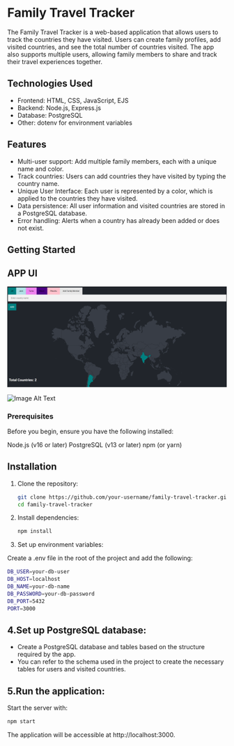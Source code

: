 # Family Travel Tracker
  The Family Travel Tracker is a web-based application that allows users to track the countries they have visited. Users can create family profiles, add visited countries, and see the total number of countries visited. The app also supports multiple users, allowing family members to share and track their travel experiences together.


## Technologies Used

* Frontend: HTML, CSS, JavaScript, EJS
* Backend: Node.js, Express.js
* Database: PostgreSQL
* Other: dotenv for environment variables

## Features

* Multi-user support: Add multiple family members, each with a unique name and color.
* Track countries: Users can add countries they have visited by typing the country name.
* Unique User Interface: Each user is represented by a color, which is applied to the countries they have visited.
* Data persistence: All user information and visited countries are stored in a PostgreSQL database.
* Error handling: Alerts when a country has already been added or does not exist.

 ##  Getting Started

## APP UI

 ![Image Alt Text](public/images/1.png)

![Image Alt Text](public/images/1.gif.gif)

 ### Prerequisites
 Before you begin, ensure you have the following installed:

Node.js (v16 or later)
PostgreSQL (v13 or later)
npm (or yarn)

 ## Installation
 1. Clone the repository:
    ```bash
    git clone https://github.com/your-username/family-travel-tracker.git
    cd family-travel-tracker

2. Install dependencies:
   ```bash
   npm install

3. Set up environment variables:

  Create a .env file in the root of the project and add the following:

  ```bash
  DB_USER=your-db-user
  DB_HOST=localhost
  DB_NAME=your-db-name
  DB_PASSWORD=your-db-password
  DB_PORT=5432
  PORT=3000
```

## 4.Set up PostgreSQL database:

* Create a PostgreSQL database and tables based on the structure required by the app.
* You can refer to the schema used in the project to create the necessary tables for users and visited countries.

## 5.Run the application:

Start the server with:

```bash
npm start
```

The application will be accessible at http://localhost:3000.




